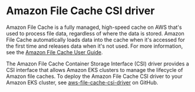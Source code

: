 # Amazon File Cache CSI driver<a name="file-cache-csi"></a>

Amazon File Cache is a fully managed, high\-speed cache on AWS that's used to process file data, regardless of where the data is stored\. Amazon File Cache automatically loads data into the cache when it's accessed for the first time and releases data when it's not used\. For more information, see the [Amazon File Cache User Guide](https://docs.aws.amazon.com/fsx/latest/FileCacheGuide/what-is.html)\.

The Amazon File Cache Container Storage Interface \(CSI\) driver provides a CSI interface that allows Amazon EKS clusters to manage the lifecycle of Amazon file caches\. To deploy the Amazon File Cache CSI driver to your Amazon EKS cluster, see [aws\-file\-cache\-csi\-driver](https://github.com/kubernetes-sigs/aws-file-cache-csi-driver) on GitHub\.